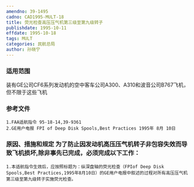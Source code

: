 ```yaml
---
amendno: 39-1495
cadno: CAD1995-MULT-18
title: 荧光检查高压压气机第三级至第九级转子
publishdate: 1995-10-11
effdate: 1995-10-18
tags: MULT
categories: 民航总局
author: 孙晓宁
---
```


### 适用范围 
装有GE公司CF6系列发动机的空中客车公司A300、A310和波音公司B767飞机，但不限于这些飞机

<!--more-->
### 参考文件
    1.FAA适航指令 95-18-14,39-9361 
    2.GE用户电报 FPI of Deep Disk Spools,Best Practices 1995年 8月 10日

### 原因、措施和规定 为了防止因发动机高压压气机转子非包容失效而导致飞机损坏,除非事先已完成，必须完成以下工作： 
    1.本适航指令生效后，应按照标题为：纵深盘轴的荧光检查（FPIof Deep Disk Spools,Best Practices,1995年8月10日）的GE用户电报中叙述的过程对所有高压压气机第三级至第九级转子实施荧光检查。
